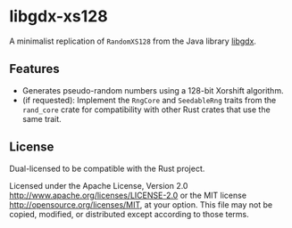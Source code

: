# libgdx-xs128

A minimalist replication of `RandomXS128` from the Java library [libgdx](https://github.com/libgdx/libgdx).

## Features

- Generates pseudo-random numbers using a 128-bit Xorshift algorithm.
- (if requested): Implement the `RngCore` and `SeedableRng` traits from the `rand_core` crate for compatibility with other Rust crates that use the same trait.

## License

Dual-licensed to be compatible with the Rust project.

Licensed under the Apache License, Version 2.0 http://www.apache.org/licenses/LICENSE-2.0 or the MIT license http://opensource.org/licenses/MIT, at your option. This file may not be copied, modified, or distributed except according to those terms.
